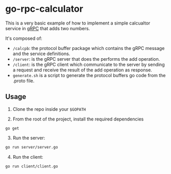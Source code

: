 # go-rpc-calculator

This is a very basic example of how to implement a simple calcualtor service in [gRPC](https://grpc.io) that adds two numbers.

It's composed of:

- `/calcpb`: the protocol buffer package which contains the gRPC message and the service definitions.
- `/server`: is the gRPC server that does the performs the add operation.
- `/client`: is the gRPC client which communicate to the server by sending a request and receive the result of the add operation as response.
- `generate.sh` is a script to generate the protocol buffers go code from the .proto file. 


## Usage

1. Clone the repo inside your `$GOPATH`

2. From the root of the project, install the required dependencies
```
go get
```

3. Run the server:
```bash
go run server/server.go
```

4. Run the client:
 ```bash
go run client/client.go
```

